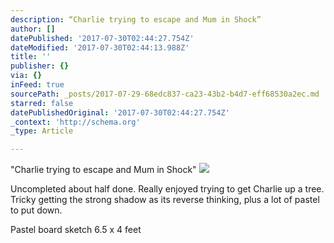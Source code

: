 ```yaml
---
description: “Charlie trying to escape and Mum in Shock”
author: []
datePublished: '2017-07-30T02:44:27.754Z'
dateModified: '2017-07-30T02:44:13.988Z'
title: ''
publisher: {}
via: {}
inFeed: true
sourcePath: _posts/2017-07-29-68edc837-ca23-43b2-b4d7-eff68530a2ec.md
starred: false
datePublishedOriginal: '2017-07-30T02:44:27.754Z'
_context: 'http://schema.org'
_type: Article

---
```

"Charlie trying to escape and Mum in Shock"
![](https://the-grid-user-content.s3-us-west-2.amazonaws.com/767d1030-e3d5-4aeb-bac5-f5778b306e98.jpg)

Uncompleted about half done. Really enjoyed trying to get Charlie up a tree. Tricky getting the strong shadow as its reverse thinking, plus a lot of pastel to put down.

Pastel board sketch 6.5 x 4 feet